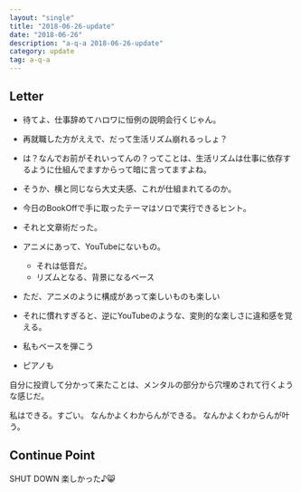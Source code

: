 ```yaml
---
layout: "single"
title: "2018-06-26-update"
date: "2018-06-26"
description: "a-q-a 2018-06-26-update"
category: update
tag: a-q-a
---
```


## Letter
- 待てよ、仕事辞めてハロワに恒例の説明会行くじゃん。
- 再就職した方がええで、だって生活リズム崩れるっしょ？
- は？なんでお前がそれいってんの？ってことは、生活リズムは仕事に依存するように仕組んでますからって暗に言ってますよね。
- そうか、横と同じなら大丈夫感、これが仕組まれてるのか。

- 今日のBookOffで手に取ったテーマはソロで実行できるヒント。
- それと文章術だった。

- アニメにあって、YouTubeにないもの。
  - それは低音だ。
  - リズムとなる、背景になるベース
- ただ、アニメのように構成があって楽しいものも楽しい
- それに慣れすぎると、逆にYouTubeのような、変則的な楽しさに違和感を覚える。

- 私もベースを弾こう
- ピアノも

自分に投資して分かって来たことは、メンタルの部分から穴埋めされて行くような感じだ。

私はできる。すごい。
なんかよくわからんができる。
なんかよくわからんが叶う。


## Continue Point

SHUT DOWN
楽しかった♪:smile_cat:

